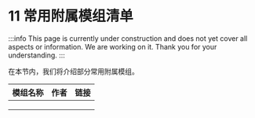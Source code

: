 # 11 常用附属模组清单

:::info
This page is currently under construction and does not yet cover all aspects or information. We are working on it. Thank you for your understanding.
:::

在本节内，我们将介绍部分常用附属模组。

| 模组名称 | 作者 | 链接 |
| -------- | ---- | ---- |
|          |      |      |
|          |      |      |
|          |      |      |